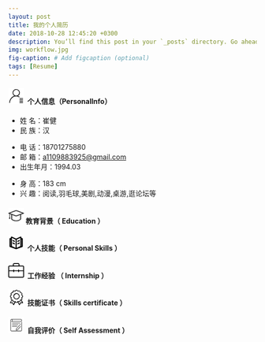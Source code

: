 ```yaml
---
layout: post
title: 我的个人简历
date: 2018-10-28 12:45:20 +0300
description: You’ll find this post in your `_posts` directory. Go ahead and edit it and re-build the site to see your changes. # Add post description (optional)
img: workflow.jpg
fig-caption: # Add figcaption (optional)
tags: [Resume]
---
```

#### ![个人信息（Personal Info）](/assets/img/personal_info.png) &nbsp;个人信息（PersonalInfo）
- 姓 名：崔健
- 民 族：汉
* 电 话：18701275880
* 邮 箱：a1109883925@gmail.com
* 出生年月：1994.03
+ 身 高：183 cm
+ 兴 趣：阅读,羽毛球,美剧,动漫,桌游,逛论坛等

#### ![教育背景（ Education ）](/assets/img/education.png)&nbsp;教育背景（ Education ）

#### ![个人技能（ Personal Skills ）](/assets/img/personal_skills.png) &nbsp;个人技能（ Personal Skills ）

#### ![工作经验 （ Internship ）](/assets/img/Internship.png) &nbsp;工作经验 （ Internship ）

#### ![技能证书（ Skills Certificate ）](/assets/img/skills_certificate.png) &nbsp;技能证书（ Skills certificate ）

#### ![自我评价（ Self Assessment ）](/assets/img/self_assessment.png) &nbsp;自我评价（ Self Assessment ）
